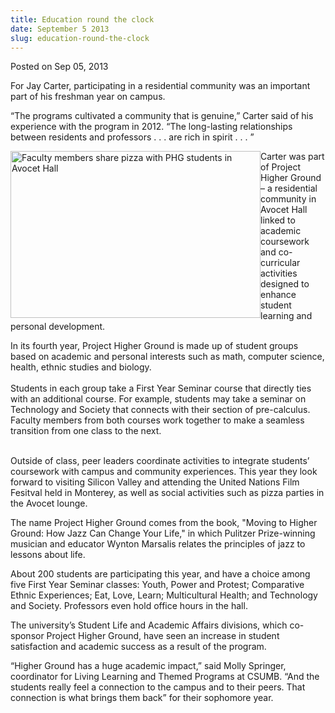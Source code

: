 ```yaml
---
title: Education round the clock
date: September 5 2013
slug: education-round-the-clock
---
```


 



<span class="date">Posted on Sep 05, 2013    </span>
<p>For Jay Carter, participating in a residential community was an
important part of his freshman year on campus.</p>
<p>&#x201C;The programs cultivated a community that is genuine,&#x201D; Carter
said of his experience with the program in 2012. &#x201C;The long-lasting
relationships between residents and professors . . . are rich in
spirit . . . &#x201D;</p>
<p><img alt="Faculty members share pizza with PHG students in Avocet Hall" src="https://news.csumb.edu/sites/default/files/65/attachments/news/images/higher_ground.web_.jpg" style="float:left; width:400px; height:267px">Carter was part of
Project Higher Ground &#xAD;&#x2013; a residential community in Avocet Hall
linked to academic coursework and co-curricular activities designed
to enhance student learning and personal development.</img></p>
<p>In its fourth year, Project Higher Ground is made up of student
groups based on academic and personal interests such as math,
computer science, health, ethnic studies and biology.<br>
<br>
Students in each group take a First Year Seminar course that
directly ties with an additional course. For example, students may
take a seminar on Technology and Society that connects with their
section of pre-calculus. Faculty members from both courses work
together to make a seamless transition from one class to the
next.</br></br></p>
<p>Outside of class, peer leaders coordinate activities to
integrate students&#x2019; coursework with campus and community
experiences. This year they look forward to visiting Silicon Valley
and attending the United Nations Film Fesitval held in Monterey, as
well as social activities such as pizza parties in the Avocet
lounge.</p>
<p>The name Project Higher Ground comes from the book, &quot;Moving to
Higher Ground: How Jazz Can Change Your Life,&quot; in which Pulitzer
Prize-winning musician and educator Wynton Marsalis relates the
principles of jazz to lessons about life.</p>
<p>About 200 students are participating this year, and have a
choice among five First Year Seminar classes: Youth, Power and
Protest; Comparative Ethnic Experiences; Eat, Love, Learn;
Multicultural Health; and Technology and Society. Professors even
hold office hours in the hall.</p>
<p>The university&#x2019;s Student Life and Academic Affairs divisions,
which co-sponsor Project Higher Ground, have seen an increase in
student satisfaction and academic success as a result of the
program.</p>
<p>&#x201C;Higher Ground has a huge academic impact,&#x201D; said Molly Springer,
coordinator for Living Learning and Themed Programs at CSUMB. &#x201C;And
the students really feel a connection to the campus and to their
peers. That connection is what brings them back&#x201D; for their
sophomore year.&#xA0;</p>





```
